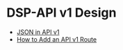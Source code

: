 <!---
 * Copyright © 2022 Swiss National Data and Service Center for the Humanities and/or DaSCH Service Platform contributors.
 * SPDX-License-Identifier: Apache-2.0
-->

# DSP-API v1 Design

- [JSON in API v1](json.md)
- [How to Add an API v1 Route](how-to-add-a-route.md)
